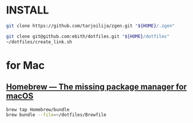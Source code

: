 # INSTALL
``` sh
git clone https://github.com/tarjoilija/zgen.git "${HOME}/.zgen"

git clone git@github.com:ebith/dotfiles.git "${HOME}/dotfiles"
~/dotfiles/create_link.sh
```

# for Mac
## [Homebrew — The missing package manager for macOS](http://brew.sh/)
``` sh
brew tap Homebrew/bundle
brew bundle --file=~/dotfiles/Brewfile
```
